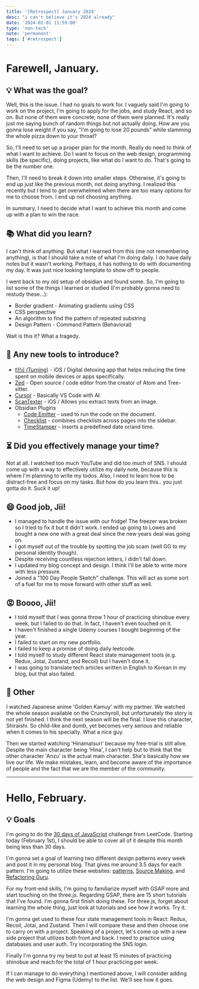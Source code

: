 ```yaml
---
title: '[Retrospect] January 2024'
desc: "i can't believe it's 2024 already"
date: '2024-02-01 11:59:00'
type: 'non-tech'
note: 'permanent'
tags: ['#retrospect']
---
```


# Farewell, January.

## 💡 What was the goal?

Well, this is the issue. I had no goals to work for. I vaguely said I'm going to work on the project, I'm going to apply for the jobs, and study React, and so on. But none of them were concrete; none of them were planned. It's really just me saying bunch of random things but not actually doing. How are you gonna lose weight if you say, "I'm going to lose 20 pounds" while slamming the whole pizza down to your throat?

So, I'll need to set up a proper plan for the month. Really do need to think of what I want to achieve. Do I want to focus on the web design, programming skills (be specific), doing projects, like what do I want to do. That's going to be the number one.

Then, I'll need to break it down into smaller steps. Otherwise, it's going to end up just like the previous month, not doing anything. I realized this recently but I tend to get overwhelmed when there are too many options for me to choose from. I end up not choosing anything.

In summary, I need to decide what I want to achieve this month and come up with a plan to win the race.

## 📚 What did you learn?

I can't think of anything. But what I learned from this (me not remembering anything), is that I should take a note of what I'm doing daily. I do have daily notes but it wasn't working. Perhaps, it has nothing to do with documenting my day. It was just nice looking template to show off to people.

I went back to my old setup of obsidian and found some. So, I'm going to list some of the things I learned or studied (I'm probably gonna need to restudy these...):

- Border gradient - Animating gradients using CSS
- CSS perspective
- An algorithm to find the pattern of repeated substring
- Design Pattern - Command Pattern (Behavioral)

Wait is this it? What a tragedy.

## 🤖 Any new tools to introduce?

- [터닝 (Turning)](https://www.turning.kr/) - iOS / Digital detoxing app that helps reducing the time spent on mobile devices or apps specifically.
- [Zed](https://zed.dev/) - Open source / code editor from the creator of Atom and Tree-sitter.
- [Cursor](https://cursor.sh/) - Basically VS Code with AI.
- [ScanTexter](https://scantexter.com/) - iOS / Allows you extract texts from an image.
- Obsidian Plugins
  - [Code Emitter](obsidian://show-plugin?id=code-emitter) - used to run the code on the document.
  - [Checklist](obsidian://show-plugin?id=obsidian-checklist-plugin) - combines checklists across pages into the sidebar.
  - [TimeStamper](obsidian://show-plugin?id=obsidian-timestamper) - inserts a predefined date or/and time.

## ⏳ Did you effectively manage your time?

Not at all. I watched too much YouTube and did too much of SNS. I should come up with a way to effectively utilize my daily note, because this is where I'm planning to write my todos. Also, I need to learn how to be distract-free and focus on my tasks. But how do you learn this.. you just gotta do it. Suck it up!

## 😄 Good job, Jii!

- I managed to handle the issue with our fridge! The freezer was broken so I tried to fix it but it didn't work. I ended up going to Lowes and bought a new one with a great deal since the new years deal was going on.
- I got myself out of the trouble by spotting the job scam (well GG to my personal identity though).
- Despite receiving countless rejection letters, I didn't fall down.
- I updated my blog concept and design. I think I'll be able to write more with less pressure.
- Joined a "100 Day People Sketch" challenge. This will act as some sort of a fuel for me to move forward with other stuff as well.

## 😡 Boooo, Jii!

- I told myself that I was gonna throw 1 hour of practicing shinobue every week, but I failed to do that. In fact, I haven't even touched on it.
- I haven't finished a single Udemy courses I bought beginning of the year.
- I failed to start on my new portfolio.
- I failed to keep a promise of doing daily leetcode.
- I told myself to study different React state management tools (e.g. Redux, Jotai, Zustand, and Recoil) but I haven't done it.
- I was going to translate tech articles written in English to Korean in my blog, but that also failed.

## 👀 Other

I watched Japanese anime 'Golden Kamuy' with my partner. We watched the whole season available on the Crunchyroll, but unfortunately the story is not yet finished. I think the next season will be the final. I love this character, Shiraishi. So child-like and dumb, yet becomes very serious and reliable when it comes to his specialty. What a nice guy.

Then we started watching 'Hinamatsuri' because my free-trial is still alive. Despite the main character being 'Hina', I can't help but to think that the other character 'Anzu' is the actual main character. She's basically how we live our life. We make mistakes, learn, and become aware of the importance of people and the fact that we are the member of the community.

---

# Hello, February.

## 💡 Goals

I'm going to do the [30 days of JavaScript](https://leetcode.com/studyplan/30-days-of-javascript/) challenge from LeetCode. Starting today (February 1st), I should be able to cover all of it despite this month being less than 30 days.

I'm gonna set a goal of learning two different design patterns every week and post it in my personal blog. That gives me around 3.5 days for each pattern. I'm going to utilize these websites: [patterns](https://www.patterns.dev/), [Source Making](https://sourcemaking.com/design_patterns), and [Refactoring Guru](https://refactoring.guru/design-patterns).

For my front-end skills, I'm going to familiarize myself with GSAP more and start touching on the three.js. Regarding GSAP, there are 15 short tutorials that I've found. I'm gonna first finish doing these. For three.js, forget about learning the whole thing, just look at tutorials and see how it works. Try it.

I'm gonna get used to these four state management tools in React: Redux, Recoil, Jotai, and Zustand. Then I will compare these and then choose one to carry on with a project. Speaking of a project, let's come up with a new side project that utilizes both front and back. I need to practice using databases and user auth. Try incorporating the SNS login.

Finally I'm gonna try my best to put at least 15 minutes of practicing shinobue and reach for the total of 1 hour practicing per week.

If I can manage to do everything I mentioned above, I will consider adding the web design and Figma (Udemy) to the list. We'll see how it goes.
